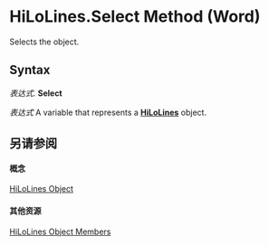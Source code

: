 
# HiLoLines.Select Method (Word)

Selects the object.


## Syntax

 _表达式_. **Select**

 _表达式_ A variable that represents a **[HiLoLines](9f1ed891-7e95-8dd0-745a-ce28555284a9.md)** object.


## 另请参阅


#### 概念


[HiLoLines Object](9f1ed891-7e95-8dd0-745a-ce28555284a9.md)
#### 其他资源


[HiLoLines Object Members](http://msdn.microsoft.com/library/435bbdbd-f0ca-5db8-fd3c-39bbb8ba25f3%28Office.15%29.aspx)